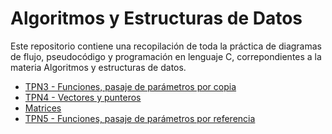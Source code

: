 # Algoritmos y Estructuras de Datos

Este repositorio contiene una recopilación de toda la práctica de diagramas de flujo, pseudocódigo y programación en lenguaje C, correpondientes a la materia Algoritmos y estructuras de datos.

- [TPN3 - Funciones, pasaje de parámetros por copia](https://github.com/erme07/algoritmos-y-estructuras-de-datos/tree/main/TPN3)
- [TPN4 - Vectores y punteros](https://github.com/erme07/algoritmos-y-estructuras-de-datos/tree/main/TPN4)
- [Matrices](https://github.com/erme07/algoritmos-y-estructuras-de-datos/tree/main/Matrices)
- [TPN5 - Funciones, pasaje de parámetros por referencia](https://github.com/erme07/algoritmos-y-estructuras-de-datos/tree/main/TPN5)
